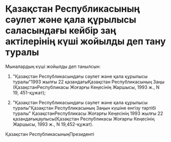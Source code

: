# Қазақстан Республикасының сәулет және қала құрылысы саласындағы кейбір заң актілерінің күші жойылды деп тану туралы

Мыналардың күші жойылды деп танылсын:

1) "Қазақстан Республикасындағы сәулет және қала құрылысы туралы"1993 жылғы 22 қазандағыҚазақстан Республикасының Заңы (ҚазақстанРеспубликасы Жоғарғы Кеңесінің Жаршысы, 1993 ж., N 19, 451-құжат);

2) "Қазақстан Республикасындағы сәулет және қала құрылысы туралы"Қазақстан Республикасының Заңын күшіне енгізу тәртібі туралы" ҚазақстанРеспубликасы Жоғарғы Кеңесінің 1993 жылғы 22 қазандағықаулысы(Қазақстан Республикасы Жоғарғы Кеңесінің Жаршысы, 1993 ж., N 19,452-құжат).

Қазақстан РеспубликасыныңПрезиденті

